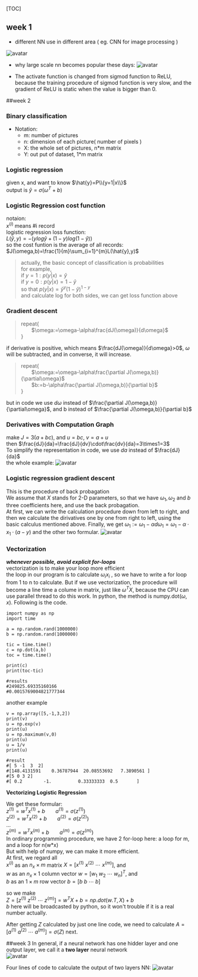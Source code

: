 
[TOC]

## week 1
+ different NN use in different area ( eg. CNN for image processing )

![avatar](https://github.com/kinglin/NotesOfDL/raw/master/pics/nn_dl_1.jpg)

+ why large scale nn becomes popular these days:
![avatar](https://github.com/kinglin/NotesOfDL/raw/master/pics/nn_dl_2.png)

+ The activate function is changed from sigmod function to ReLU, because the training procedure of sigmod function is very slow, and the gradient of ReLU is static when the value is bigger than 0.

##week 2

### Binary classification
+ Notation:
    + m: number of pictures
    + n: dimension of each picture( number of pixels )
    + X: the whole set of pictures, n*m matrix
    + Y: out put of dataset, 1*m matrix

### Logistic regression
given x, and want to know $\hat{y}=P\\{y=1|x\\}$<br>
output is $\hat{y}=\sigma(\omega^T+b)$<br>

### Logistic Regression cost function
notaion: <br>
$x^{(i)}$ means #i record<br>
logistic regression loss function:<br>
$L(\hat{y},y)=-(ylog\hat{y}+(1-y)log(1-\hat{y}))$<br>
so the cost funtion is the average of all records:<br>
$J(\omega,b)=\frac{1}{m}\sum_{i=1}^{m}L(\hat{y},y)$

>actually, the basic concept of classification is probabilities<br>
for example, <br>
if $y=1: p(y|x)=\hat{y}$<br>
if $y=0: p(y|x)=1-\hat{y}$<br>
so that $p(y|x)=\hat{y}^y(1-\hat{y})^{1-y}$<br>
and calculate log for both sides, we can get loss function above

### Gradient descent
>repeat{<br>
>&emsp;&emsp;$\omega:=\omega-\alpha\frac{dJ(\omega)}{d\omega}$    
>}

if derivative is positive, which means $\frac{dJ(\omega)}{d\omega}>0$, $\omega$ will be subtracted, and in converse, it will increase.
>repeat{<br>
>&emsp;&emsp;$\omega:=\omega-\alpha\frac{\partial J(\omega,b)}{\partial\omega}$<br>
> &emsp;&emsp;$b:=b-\alpha\frac{\partial J(\omega,b)}{\partial b}$<br>
>}

but in code we use $d\omega$ instead of $\frac{\partial J(\omega,b)}{\partial\omega}$, and b instead of $\frac{\partial J(\omega,b)}{\partial b}$

### Derivatives with Computation Graph
make $J=3(a+bc)$, and $u=bc$, $v=a+u$<br>
then $\frac{dJ}{da}=\frac{dJ}{dv}\cdot\frac{dv}{da}=3\times1=3$ <br>
To simplify the representation in code, we use $da$ instead of $\frac{dJ}{da}$<br>
the whole example:
![avatar](https://github.com/kinglin/NotesOfDL/raw/master/pics/nn_dl_3.png)

### Logistic regression gradient descent
This is the procedure of back probagation<br>
We assume that $X$ stands for 2-D parameters, so that we have $\omega_1,\omega_2$ and $b$ three coefficients here, and use the back probagation.<br>
At first, we can write the calculation procedure down from left to right, and then we calculate the dirivatives one by one from right to left, using the basic calculus mentioned above. Finally, we get $\omega_1:=\omega_1-\alpha d\omega_1=\omega_1-\alpha\cdot x_1\cdot(a-y)$ and the other two formular.
![avatar](https://github.com/kinglin/NotesOfDL/raw/master/pics/nn_dl_4.png)

### Vectorization
***whenever possible, avoid explicit for-loops***<br>
vectorization is to make your loop more efficient<br>
the loop in our program is to calculate $\omega_ix_i$ , so we have to write a for loop from 1 to n to calculate. But if we use vectorization, the procedure will become a line time a colume in matrix, just like $\omega^TX$, because the CPU can use parallel thread to do this work. In python, the method is numpy.dot($\omega,x$). Following is the code.
```python3
import numpy as np
import time

a = np.random.rand(1000000)
b = np.random.rand(1000000)

tic = time.time()
c = np.dot(a,b)
toc = time.time()

print(c)
print(toc-tic)

#results
#249825.69335160166
#0.0015769004821777344
```

another example
```python3
v = np.array([5,-1,3,2])
print(v)
u = np.exp(v)
print(u)
u = np.maximum(v,0)
print(u)
u = 1/v
print(u)

#result
#[ 5 -1  3  2]
#[148.4131591    0.36787944  20.08553692   7.3890561 ]
#[5 0 3 2]
#[ 0.2        -1.          0.33333333  0.5       ]
```

**Vectorizing Logistic Regression**<br>

We get these formular:<br>
$z^{(1)}=w^Tx^{(1)}+b$&emsp;&emsp;$a^{(1)}=\sigma(z^{(1)})$&emsp;&emsp;<br>
$z^{(2)}=w^Tx^{(2)}+b$&emsp;&emsp;$a^{(2)}=\sigma(z^{(2)})$&emsp;&emsp;<br>
...<br>
$z^{(m)}=w^Tx^{(m)}+b$&emsp;&emsp;$a^{(m)}=\sigma(z^{(m)})$&emsp;&emsp;<br>
In ordinary programming procedure, we have 2 for-loop here: a loop for m, and a loop for n(w*x)<br>
But with help of numpy, we can make it more efficient.<br>
At first, we regard all <br>
$x^{(i)}$ as an $n_x\times m$ matrix $X=[x^{(1)}\ x^{(2)}\ \cdots\ x^{(m)}]$, and<br>
$w$ as an $n_x\times 1$ column vector $w=[w_1\ w_2\ \cdots \ w_n]^T$, and <br>
$b$ as an $1\times m$ row vector $b=[b\ b\ \cdots \ b]$<br>

so we make <br>
$Z=[z^{(1)}\ z^{(2)}\ \cdots\ z^{(m)}]=w^TX+b=np.dot(w.T, X)+b$<br>
$b$ here will be broadcasted by python, so it won't trouble if it is a real number actually.

After getting $Z$ calculated by just one line code, we need to calculate $A=[a^{(1)}\ a^{(2)}\ \cdots\ a^{(m)}]=\sigma(Z)$ next.

##week 3
In general, if a neural network has one hidder layer and one output layer, we call it a **two layer** neural network<br>
![avatar](https://github.com/kinglin/NotesOfDL/raw/master/pics/nn_dl_5.png)

Four lines of code to calculate the output of two layers NN:
![avatar](https://github.com/kinglin/NotesOfDL/raw/master/pics/nn_dl_6.png)














